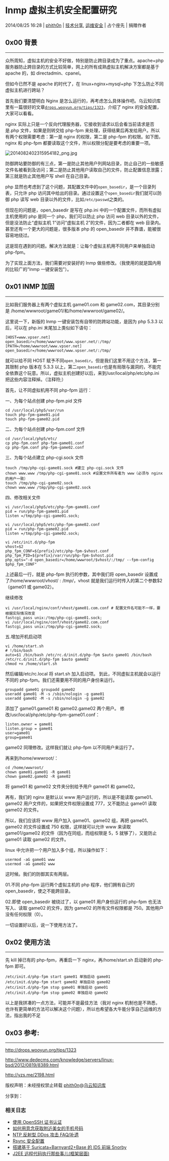 # lnmp 虚拟主机安全配置研究

2014/08/25 16:28 | [phith0n](http://drops.wooyun.org/author/phith0n "由 phith0n 发布") | [技术分享](http://drops.wooyun.org/category/tips "查看 技术分享 中的全部文章"), [运维安全](http://drops.wooyun.org/category/%e8%bf%90%e7%bb%b4%e5%ae%89%e5%85%a8 "查看 运维安全 中的全部文章") | 占个座先 | 捐赠作者

## 0x00 背景

* * *

众所周知，虚拟主机的安全不好做，特别是防止跨目录成为了重点。apache+php 服务器防止跨目录的方式比较简单，网上的所有成熟虚拟主机解决方案都是基于 apache 的，如 directadmin、cpanel。

但如今已然不是 apache 的时代了，在 linux+nginx+mysql+php 下怎么防止不同虚拟主机进行跨站？

首先我们要清楚明白 Nginx 是怎么运行的，再考虑怎么具体操作吧。乌云知识库里有一篇很好的文章[`drops.wooyun.org/tips/1323`](http://drops.wooyun.org/tips/1323)，介绍了 nginx 的安全配置，大家可以看看。

nginx 实际上只是一个反向代理服务器，它接收到请求以后会看当前请求是否是.php 文件，如果是则转交给 php-fpm 来处理，获得结果后再发给用户。所以有两个权限需要考虑：第一是 nginx 的权限，第二是 php-fpm 的权限。如下图，nginx 和 php-fpm 都要读取这个文件，所以权限分配是要考虑的重要一项。

![2014082402315954182_png.jpg](img/img1_u173_png.jpg)

防御跨站要防御的有三点，第一是防止其他用户列网站目录，防止自己的一些敏感文件名被看到及访问；第二是防止其他用户读取自己的文件，防止配置信息泄露；第三就是防止其他用户写 shell 在自己目录。

php 显然也考虑到了这个问题，其配置文件中的`open_basedir`，是一个目录列表，只允许 php 访问其中给出的目录。通过设置这个`open_basedir`我们就可以防御 php 读写 web 目录以外的文件，比如`/etc/passwd`之类的。

但现在的问题是，open_basedir 是写在 php.ini 中的一个配置文件，而所有虚拟主机使用的 php 是同一个 php，我们可以防止 php 访问 web 目录以外的文件，但是没法防止“虚拟主机 1”访问“虚拟主机 2”的文件，因为二者都在 web 目录内。甚至还有一个更大的问题是，很多版本 php 的 open_basedir 并不靠谱，能被很容易地绕过。

这是现在遇到的问题。解决方法就是：让每个虚拟主机用不同用户来单独启动 php-fpm。

为了实现上面方法，我们需要对安装好的 lnmp 做些修改。（我使用的就是国内用的比较广的"lnmp 一键安装包"）。

## 0x01 lNMP 加固

* * *

比如我们服务器上有两个虚拟主机 game01.com 和 game02.com，其目录分别是 /home/wwwroot/game01/和/home/wwwroot/game02/。

这里说一下，新版的 lnmp 一键安装包有自带的防跨站功能，是因为 php 5.3.3 以后，可以在 php.ini 末尾加上类似如下语句：

```
[HOST=www.vpser.net] 
open_basedir=/home/wwwroot/www.vpser.net/:/tmp/ 
[PATH=/home/wwwroot/www.vpser.net] 
open_basedir=/home/wwwroot/www.vpser.net/:/tmp/ 
```

就可以给不同 HOST 赋予不同`open_basedir`。但是我们这里不用这个方法，第一其限制 php 版本在 5.3.3 以上，第二`open_basedir`也是有局限与漏洞的，不能完全依靠这个玩意。所以，虚拟主机创建好以后，来到/usr/local/php/etc/php.ini 把这些内容注释掉。（注释符;）

首先，让不同虚拟机用不同 php-fpm 运行：

一、为每个站点创建 php-fpm.pid 文件

```
cd /usr/local/php5/var/run
touch php-fpm-game01.pid
touch php-fpm-game02.pid 
```

二、为每个站点创建 php-fpm.conf 文件

```
cd /usr/local/php5/etc/ 
cp php-fpm.conf php-fpm-game01.conf 
cp php-fpm.conf php-fpm-game02.conf 
```

三、为每个站点建立 php-cgi.sock 文件

```
touch /tmp/php-cgi-game01.sock #建立 php-cgi.sock 文件 
chown www.www /tmp/php-cgi-game01.sock #设置文件所有者为 www（必须与 nginx 的用户一致） 
touch /tmp/php-cgi-game02.sock 
chown www.www /tmp/php-cgi-game02.sock 
```

四、修改相关文件

```
vi /usr/local/php5/etc/php-fpm-game01.conf 
pid = run/php-fpm-game01.pid 
listen =/tmp/php-cgi-game01.sock; 

vi /usr/local/php5/etc/php-fpm-game02.conf
pid = run/php-fpm-game02.pid
listen =/tmp/php-cgi-game02.sock; 

vi /etc/init.d/php-fpm 
vhost=$2 
php_fpm_CONF=${prefix}/etc/php-fpm-$vhost.conf 
php_fpm_PID=${prefix}/var/run/php-fpm-$vhost.pid 
php_opts="-d open_basedir=/home/wwwroot/$vhost/:/tmp/ --fpm-config $php_fpm_CONF" 
```

上述最后一行，就是 php-fpm 执行的参数，其中我们将 open_basedir 设置成了/home/wwwroot/$vhost/:/tmp/，$vhost 就是我们运行时传入的第二个参数$2（game01 或 game02）。

继续修改

```
vi /usr/local/nginx/conf/vhost/game01.com.conf # 配置文件名可能不一样，要根据实际情况改变
fastcgi_pass unix:/tmp/php-cgi-game01.sock;
vi /usr/local/nginx/conf/vhost/game02.com.conf 
fastcgi_pass unix:/tmp/php-cgi-game02.sock; 
```

五.增加开机启动项

```
vi /home/start.sh
# !/bin/bash
auto=$1 /bin/bash /etc/rc.d/init.d/php-fpm $auto game01 /bin/bash /etc/rc.d/init.d/php-fpm $auto game02
chmod +x /home/start.sh 
```

然后编辑/etc/rc.local 将 start.sh 加入启动项。 到此，不同虚拟主机就会以运行不同的 php-fpm。我们还需要用不同的用户身份来运行。

```
groupadd game01 groupadd game02 
useradd game01 -M -s /sbin/nologin -g game01 
useradd game02 -M -s /sbin/nologin -g game02 
```

添加了 game01.game01 和 game02.game02 两个用户。 修改/usr/local/php/etc/php-fpm-game01.conf：

```
listen.owner = game01
listen.group = game01 
user=game01 
group=game01 
```

game02 同理修改。这样我们就让 php-fpm 以不同用户来运行了。

再来到/home/wwwroot/：

```
cd /home/wwwroot/ 
chown game01.game01 -R game01 
chown game02.game02 -R game02 
```

将 game01 和 game02 文件夹分别给予用户 game01 和 game02。

再有，我们的 nginx 是默认以 www 用户运行的，所以是不能读取 game01、game02 用户文件的，如果把文件权限设置成 777，又不能防止 game01 读取 game02 的文件。

所以，我们应该将 www 用户加入 game01、game02 组，再把 game01、game02 的文件设置成 750 权限，这样就可以允许 www 来读取 game01/game02 的文件（因为在同组，而组权限是 5，5 就够了），又能防止 game01 读取 game02 的文件。

linux 中允许把一个用户加入多个组，所以操作如下：

```
usermod -aG game01 www 
usermod -aG game02 www 
```

这时候。我们的防御其实有两层。

01.不同 php-fpm 运行两个虚拟主机的 php 程序，他们拥有自己的 open_basedir，使之不能跨目录。

02.即使 open_basedir 被绕过了，以 game01 用户身份运行的 php-fpm 也无法写入、读取 game02 的文件，因为 game02 的所有文件权限都是 750。其他用户没有任何权限（0）。

一切设置好以后，说一下使用方法了。

## 0x02 使用方法

* * *

先 kill 掉已有的 php-fpm，再重启一下 nginx，再/home/start.sh 启动新的 php-fpm 即可。

```
/etc/init.d/php-fpm start game01 单独启动 game01
/etc/init.d/php-fpm start game02 单独启动 game02
/etc/init.d/php-fpm stop game01 单独启动 game01
/etc/init.d/php-fpm stop game02 单独启动 game02 
```

以上是我拼凑的一点方法，可能并不是最佳方法（我对 nginx 机制也是不熟悉，也许有更简单的方法可以解决这个问题），所以也希望各大牛能分享自己运维的方法，指出我的不足

## 0x03 参考:

* * *

http://drops.wooyun.org/tips/1323

http://www.dedecms.com/knowledge/servers/linux-bsd/2012/0819/8389.html

http://yzs.me/2198.html

版权声明：未经授权禁止转载 [phith0n](http://drops.wooyun.org/author/phith0n "由 phith0n 发布")@[乌云知识库](http://drops.wooyun.org)

分享到：

### 相关日志

*   [使用 OpenSSH 证书认证](http://drops.wooyun.org/tips/1055)
*   [如何用意念获取附近美女的手机号码](http://drops.wooyun.org/tips/573)
*   [NTP 反射型 DDos 攻击 FAQ/补遗](http://drops.wooyun.org/papers/955)
*   [Rsync 安全配置](http://drops.wooyun.org/papers/161)
*   [搭建基于 Suricata+Barnyard2+Base 的 IDS 前端 Snorby](http://drops.wooyun.org/papers/653)
*   [J2EE 远程代码执行那些事儿(框架层面)](http://drops.wooyun.org/papers/914)